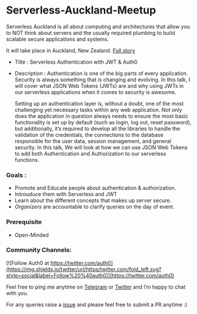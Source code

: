 # Serverless-Auckland-Meetup

Serverless Auckland is all about computing and architectures that allow you to NOT think about servers and the usually required plumbing to build scalable secure applications and systems.

It will take place in Auckland, New Zealand. [Full story](https://www.meetup.com/Serverless-Auckland/)

* Title : Serverless Authentication with JWT & Auth0
* Description : Authentication is one of the big parts of every application. Security is always something that is changing and evolving. In this talk, I will cover what JSON Web Tokens (JWTs) are and why using JWTs in our serverless applications when it comes to security is awesome. 

    Setting up an authentication layer is, without a doubt, one of the most challenging yet necessary tasks within any web application. Not only does the application in question always needs to ensure the most basic functionality is set up by default (such as login, log out, reset password), but additionally, it’s required to develop all the libraries to handle the validation of the credentials, the connections to the database responsible for the user data, session management, and general security. In this talk, We will look at how we can use JSON Web Tokens to add both Authentication and Authorization to our serverless functions.


### Goals : 

* Promote and Educate people about authentication & authorization. 
* Introuduce them with Serverless and JWT
* Learn about the different concepts that makes up server secure.  
* *Organizers* are accountable to clarify queries on the day of event. 

### Prerequisite 

* Open-Minded 

### Community Channels: 
[![Follow Auth0 at https://twitter.com/auth0](https://img.shields.io/twitter/url/https/twitter.com/fold_left.svg?style=social&label=Follow%20%40auth0)](https://twitter.com/auth0)

Feel free to ping me anytime on [Telegram](http://telegram.me/rowdymehul) or [Twitter](http://twitter.com/rowdymehul) and I’m happy to chat with you.

For any queries raise a [issue](https://github.com/rowdymehul/Serverless-Auckland-Meetup/issues) and please feel free to submit a PR anytime :)
